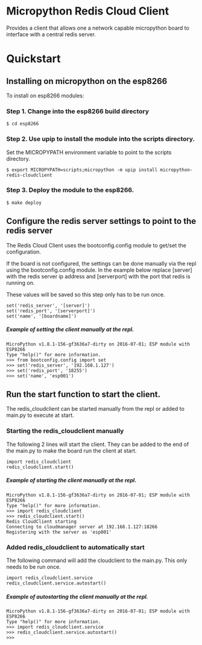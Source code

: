 # Micropython Redis Cloud Client

Provides a client that allows one a network capable micropython board to 
interface with a central redis server.

# Quickstart

## Installing on micropython on the esp8266

To install on esp8266 modules:

### Step 1. Change into the esp8266 build directory

    $ cd esp8266

### Step 2. Use upip to install the module into the scripts directory.

Set the MICROPYPATH environment variable to point to the scripts directory.

    $ export MICROPYPATH=scripts;micropython -m upip install micropython-redis-cloudclient

### Step 3. Deploy the module to the esp8266.

    $ make deploy

## Configure the redis server settings to point to the redis server

The Redis Cloud Client uses the bootconfig.config module to get/set the 
configuration.

If the board is not configured, the settings can be done manually via
the repl using the bootconfig.config module.  In the example below replace [server]
with the redis server ip address and [serverport] with the port that
redis is running on.

These values will be saved so this step only has to be run once.

    set('redis_server', '[server]')
    set('redis_port', '[serverport]')
    set('name', '[boardname]')

##### Example of setting the client manually at the repl.

    MicroPython v1.8.1-156-gf3636a7-dirty on 2016-07-01; ESP module with ESP8266
    Type "help()" for more information.
    >>> from bootconfig.config import set
    >>> set('redis_server', '192.168.1.127')
    >>> set('redis_port', '18255')
    >>> set('name', 'esp001')

## Run the start function to start the client.

The redis_cloudclient can be started manually from the repl or added
to main.py to execute at start.

### Starting the redis_cloudclient manually

The following 2 lines will start the client.  They can be added to the
end of the main.py to make the board run the client at start.

    import redis_cloudclient
    redis_cloudclient.start()
    
##### Example of starting the client manually at the repl.

    MicroPython v1.8.1-156-gf3636a7-dirty on 2016-07-01; ESP module with ESP8266
    Type "help()" for more information.
    >>> import redis_cloudclient
    >>> redis_cloudclient.start()
    Redis CloudClient starting
    Connecting to cloudmanager server at 192.168.1.127:18266
    Registering with the server as 'esp001'


### Added redis_cloudclient to automatically start

The following command will add the cloudclient to the main.py.  This
only needs to be run once.

    import redis_cloudclient.service
    redis_cloudclient.service.autostart()

##### Example of autostarting the client manually at the repl.

    MicroPython v1.8.1-156-gf3636a7-dirty on 2016-07-01; ESP module with ESP8266
    Type "help()" for more information.
    >>> import redis_cloudclient.service
    >>> redis_cloudclient.service.autostart()
    >>>
